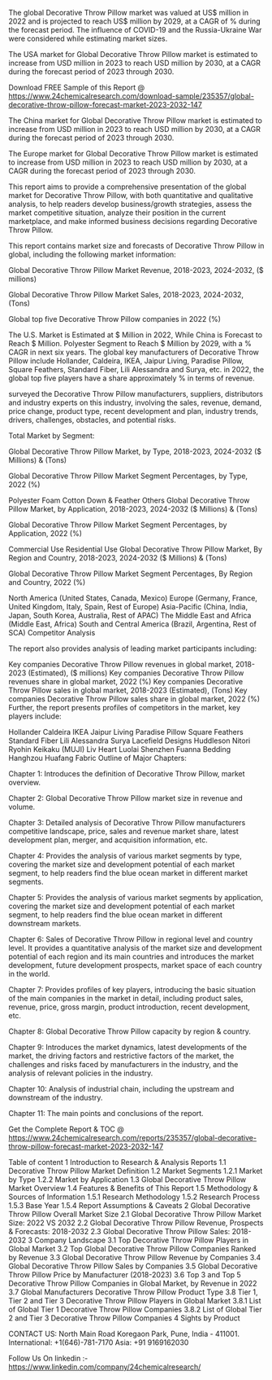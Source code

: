 The global Decorative Throw Pillow market was valued at US$ million in 2022 and is projected to reach US$ million by 2029, at a CAGR of % during the forecast period. The influence of COVID-19 and the Russia-Ukraine War were considered while estimating market sizes.

The USA market for Global Decorative Throw Pillow  market is estimated to increase from USD million in 2023 to reach USD million by 2030, at a CAGR during the forecast period of 2023 through 2030.

Download FREE Sample of this Report @ https://www.24chemicalresearch.com/download-sample/235357/global-decorative-throw-pillow-forecast-market-2023-2032-147

The China market for Global Decorative Throw Pillow  market is estimated to increase from USD million in 2023 to reach USD million by 2030, at a CAGR during the forecast period of 2023 through 2030.

The Europe market for Global Decorative Throw Pillow  market is estimated to increase from USD million in 2023 to reach USD million by 2030, at a CAGR during the forecast period of 2023 through 2030.

This report aims to provide a comprehensive presentation of the global market for Decorative Throw Pillow, with both quantitative and qualitative analysis, to help readers develop business/growth strategies, assess the market competitive situation, analyze their position in the current marketplace, and make informed business decisions regarding Decorative Throw Pillow.

This report contains market size and forecasts of Decorative Throw Pillow in global, including the following market information:

Global Decorative Throw Pillow Market Revenue, 2018-2023, 2024-2032, ($ millions)

Global Decorative Throw Pillow Market Sales, 2018-2023, 2024-2032, (Tons)

Global top five Decorative Throw Pillow companies in 2022 (%)

The U.S. Market is Estimated at $ Million in 2022, While China is Forecast to Reach $ Million.
Polyester Segment to Reach $ Million by 2029, with a % CAGR in next six years.
The global key manufacturers of Decorative Throw Pillow include Hollander, Caldeira, IKEA, Jaipur Living, Paradise Pillow, Square Feathers, Standard Fiber, Lili Alessandra and Surya, etc. in 2022, the global top five players have a share approximately % in terms of revenue.

surveyed the Decorative Throw Pillow manufacturers, suppliers, distributors and industry experts on this industry, involving the sales, revenue, demand, price change, product type, recent development and plan, industry trends, drivers, challenges, obstacles, and potential risks.

Total Market by Segment:

Global Decorative Throw Pillow Market, by Type, 2018-2023, 2024-2032 ($ Millions) & (Tons)

Global Decorative Throw Pillow Market Segment Percentages, by Type, 2022 (%)

Polyester
Foam
Cotton
Down & Feather
Others
Global Decorative Throw Pillow Market, by Application, 2018-2023, 2024-2032 ($ Millions) & (Tons)

Global Decorative Throw Pillow Market Segment Percentages, by Application, 2022 (%)

Commercial Use
Residential Use
Global Decorative Throw Pillow Market, By Region and Country, 2018-2023, 2024-2032 ($ Millions) & (Tons)

Global Decorative Throw Pillow Market Segment Percentages, By Region and Country, 2022 (%)

North America (United States, Canada, Mexico)
Europe (Germany, France, United Kingdom, Italy, Spain, Rest of Europe)
Asia-Pacific (China, India, Japan, South Korea, Australia, Rest of APAC)
The Middle East and Africa (Middle East, Africa)
South and Central America (Brazil, Argentina, Rest of SCA)
Competitor Analysis

The report also provides analysis of leading market participants including:

Key companies Decorative Throw Pillow revenues in global market, 2018-2023 (Estimated), ($ millions)
Key companies Decorative Throw Pillow revenues share in global market, 2022 (%)
Key companies Decorative Throw Pillow sales in global market, 2018-2023 (Estimated), (Tons)
Key companies Decorative Throw Pillow sales share in global market, 2022 (%)
Further, the report presents profiles of competitors in the market, key players include:

Hollander
Caldeira
IKEA
Jaipur Living
Paradise Pillow
Square Feathers
Standard Fiber
Lili Alessandra
Surya
Lacefield Designs
Huddleson
Nitori
Ryohin Keikaku (MUJI)
Liv Heart
Luolai
Shenzhen Fuanna Bedding
Hanghzou Huafang Fabric
Outline of Major Chapters:

Chapter 1: Introduces the definition of Decorative Throw Pillow, market overview.

Chapter 2: Global Decorative Throw Pillow market size in revenue and volume.

Chapter 3: Detailed analysis of Decorative Throw Pillow manufacturers competitive landscape, price, sales and revenue market share, latest development plan, merger, and acquisition information, etc.

Chapter 4: Provides the analysis of various market segments by type, covering the market size and development potential of each market segment, to help readers find the blue ocean market in different market segments.

Chapter 5: Provides the analysis of various market segments by application, covering the market size and development potential of each market segment, to help readers find the blue ocean market in different downstream markets.

Chapter 6: Sales of Decorative Throw Pillow in regional level and country level. It provides a quantitative analysis of the market size and development potential of each region and its main countries and introduces the market development, future development prospects, market space of each country in the world.

Chapter 7: Provides profiles of key players, introducing the basic situation of the main companies in the market in detail, including product sales, revenue, price, gross margin, product introduction, recent development, etc.

Chapter 8: Global Decorative Throw Pillow capacity by region & country.

Chapter 9: Introduces the market dynamics, latest developments of the market, the driving factors and restrictive factors of the market, the challenges and risks faced by manufacturers in the industry, and the analysis of relevant policies in the industry.

Chapter 10: Analysis of industrial chain, including the upstream and downstream of the industry.

Chapter 11: The main points and conclusions of the report.

Get the Complete Report & TOC @ https://www.24chemicalresearch.com/reports/235357/global-decorative-throw-pillow-forecast-market-2023-2032-147

Table of content
1 Introduction to Research & Analysis Reports
1.1 Decorative Throw Pillow Market Definition
1.2 Market Segments
1.2.1 Market by Type
1.2.2 Market by Application
1.3 Global Decorative Throw Pillow Market Overview
1.4 Features & Benefits of This Report
1.5 Methodology & Sources of Information
1.5.1 Research Methodology
1.5.2 Research Process
1.5.3 Base Year
1.5.4 Report Assumptions & Caveats
2 Global Decorative Throw Pillow Overall Market Size
2.1 Global Decorative Throw Pillow Market Size: 2022 VS 2032
2.2 Global Decorative Throw Pillow Revenue, Prospects & Forecasts: 2018-2032
2.3 Global Decorative Throw Pillow Sales: 2018-2032
3 Company Landscape
3.1 Top Decorative Throw Pillow Players in Global Market
3.2 Top Global Decorative Throw Pillow Companies Ranked by Revenue
3.3 Global Decorative Throw Pillow Revenue by Companies
3.4 Global Decorative Throw Pillow Sales by Companies
3.5 Global Decorative Throw Pillow Price by Manufacturer (2018-2023)
3.6 Top 3 and Top 5 Decorative Throw Pillow Companies in Global Market, by Revenue in 2022
3.7 Global Manufacturers Decorative Throw Pillow Product Type
3.8 Tier 1, Tier 2 and Tier 3 Decorative Throw Pillow Players in Global Market
3.8.1 List of Global Tier 1 Decorative Throw Pillow Companies
3.8.2 List of Global Tier 2 and Tier 3 Decorative Throw Pillow Companies
4 Sights by Product

CONTACT US:
North Main Road Koregaon Park, Pune, India - 411001.
International: +1(646)-781-7170
Asia: +91 9169162030

Follow Us On linkedin :- https://www.linkedin.com/company/24chemicalresearch/

